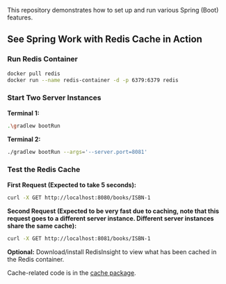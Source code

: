 This repository demonstrates how to set up and run various Spring (Boot) features.

## See Spring Work with Redis Cache in Action

### Run Redis Container

```bash
docker pull redis
docker run --name redis-container -d -p 6379:6379 redis
```

### Start Two Server Instances

**Terminal 1:**

```bash
.\gradlew bootRun
```

**Terminal 2:**

```bash
./gradlew bootRun --args='--server.port=8081'
```

### Test the Redis Cache

**First Request (Expected to take 5 seconds):**

```bash
curl -X GET http://localhost:8080/books/ISBN-1
```

**Second Request (Expected to be very fast due to caching, note that this request goes to a different server instance.
Different server instances share the same cache):**

```bash
curl -X GET http://localhost:8081/books/ISBN-1
```

**Optional:** Download/install RedisInsight to view what has been cached in the Redis container.

Cache-related code is in
the [cache package](https://github.com/wangf1/springall/tree/main/src/main/java/com/wangf/spring/caching).

